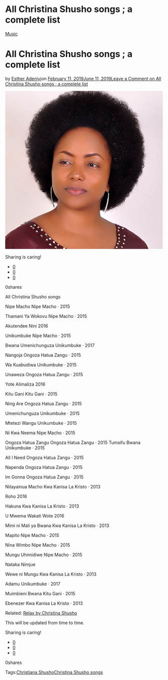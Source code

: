 # All Christina Shusho songs ; a complete list

[Music](https://estheradeniyi.com/category/music/)
# All Christina Shusho songs ; a complete list

by [Esther Adeniyi](https://estheradeniyi.com/author/esther-adeniyi/)on [February 11, 2019June 11, 2019](https://estheradeniyi.com/all-christina-shusho-songs-a-complete-list/)[Leave a Comment on All Christina Shusho songs ; a complete list](https://estheradeniyi.com/all-christina-shusho-songs-a-complete-list/#respond)

![](images\Christina-Shusho.jpg)

Sharing is caring!

- [0](https://www.facebook.com/sharer/sharer.php?u=https%3A%2F%2Festheradeniyi.com%2Fall-christina-shusho-songs-a-complete-list%2F&amp;t=All%20Christina%20Shusho%20songs%20%3B%20a%20complete%20list)
- [0](https://twitter.com/intent/tweet?text=All%20Christina%20Shusho%20songs%20%3B%20a%20complete%20list&amp;url=https%3A%2F%2Festheradeniyi.com%2Fall-christina-shusho-songs-a-complete-list%2F)
- [0](#)

0shares

All Christina Shusho songs

Nipe Macho
 Nipe Macho &#xB7; 2015

Thamani Ya Wokovu
 Nipe Macho &#xB7; 2015

Akutendee Nini
 2016

Unikumbuke
 Nipe Macho &#xB7; 2015

Bwana Umenichunguza
 Unikumbuke &#xB7; 2017

Nangoja
 Ongoza Hatua Zangu &#xB7; 2015

Wa Kuabudiwa
 Unikumbuke &#xB7; 2015

Unaweza
 Ongoza Hatua Zangu &#xB7; 2015

Yote Alimaliza
 2016

Kitu Gani
 Kitu Gani &#xB7; 2015

Ning Are
 Ongoza Hatua Zangu &#xB7; 2015

Umenichunguza
 Unikumbuke &#xB7; 2015

Mtetezi Wangu
 Unikumbuke &#xB7; 2015

Ni Kwa Neema
 Nipe Macho &#xB7; 2015

Ongoza Hatua Zangu
 Ongoza Hatua Zangu &#xB7; 2015
 Tumsifu Bwana
 Unikumbuke &#xB7; 2015

All I Need
 Ongoza Hatua Zangu &#xB7; 2015

Napenda
 Ongoza Hatua Zangu &#xB7; 2015

Im Gonna
 Ongoza Hatua Zangu &#xB7; 2015

Nitayainua Macho
 Kwa Kanisa La Kristo &#xB7; 2013

Roho
 2016

Hakuna
 Kwa Kanisa La Kristo &#xB7; 2013

U Mwema Wakati Wote
 2016

Mimi ni Mali ya Bwana
 Kwa Kanisa La Kristo &#xB7; 2013

Mapito
 Nipe Macho &#xB7; 2015

Nina Wimbo
 Nipe Macho &#xB7; 2015

Mungu Uhimidiwe
 Nipe Macho &#xB7; 2015

Nataka Nimjue

Wewe ni Mungu
 Kwa Kanisa La Kristo &#xB7; 2013

Adamu
 Unikumbuke &#xB7; 2017

Muimbieni Bwana
 Kitu Gani &#xB7; 2015

Ebenezer
 Kwa Kanisa La Kristo &#xB7; 2013

Related: [Relax by Christina Shusho](https://estheradeniyi.com/relax-by-christina-shusho/)

This will be updated from time to time.

Sharing is caring!

- [0](https://www.facebook.com/sharer/sharer.php?u=https%3A%2F%2Festheradeniyi.com%2Fall-christina-shusho-songs-a-complete-list%2F&amp;t=All%20Christina%20Shusho%20songs%20%3B%20a%20complete%20list)
- [0](https://twitter.com/intent/tweet?text=All%20Christina%20Shusho%20songs%20%3B%20a%20complete%20list&amp;url=https%3A%2F%2Festheradeniyi.com%2Fall-christina-shusho-songs-a-complete-list%2F)
- [0](#)

0shares

Tags:[Christiana Shusho](https://estheradeniyi.com/tag/christiana-shusho/)[Christina Shusho songs](https://estheradeniyi.com/tag/christina-shusho-songs/)